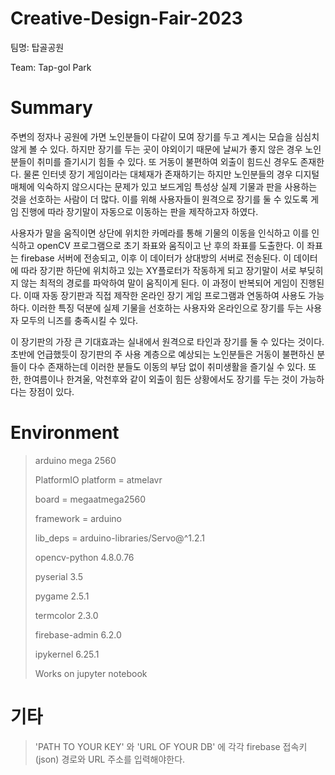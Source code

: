 # Creative-Design-Fair-2023
팀명: 탑골공원

Team: Tap-gol Park

# Summary
주변의 정자나 공원에 가면 노인분들이 다같이 모여 장기를 두고 계시는 모습을 심심치 않게 볼 수 있다. 하지만 장기를 두는 곳이 야외이기 때문에 날씨가 좋지 않은 경우 노인분들이 취미를 즐기시기 힘들 수 있다. 또 거동이 불편하여 외출이 힘드신 경우도 존재한다. 물론 인터넷 장기 게임이라는 대체재가 존재하기는 하지만 노인분들의 경우 디지털 매체에 익숙하지 않으시다는 문제가 있고 보드게임 특성상 실제 기물과 판을 사용하는 것을 선호하는 사람이 더 많다. 이를 위해 사용자들이 원격으로 장기를 둘 수 있도록 게임 진행에 따라 장기말이 자동으로 이동하는 판을 제작하고자 하였다.

사용자가 말을 움직이면 상단에 위치한 카메라를 통해 기물의 이동을 인식하고 이를 인식하고 openCV 프로그램으로 초기 좌표와 움직이고 난 후의 좌표를 도출한다. 이 좌표는 firebase 서버에 전송되고, 이후 이 데이터가 상대방의 서버로 전송된다. 이 데이터에 따라 장기판 하단에 위치하고 있는 XY플로터가 작동하게 되고 장기말이 서로 부딪히지 않는 최적의 경로를 파악하여 말이 움직이게 된다. 이 과정이 반복되어 게임이 진행된다. 이때 자동 장기판과 직접 제작한 온라인 장기 게임 프로그램과 연동하여 사용도 가능하다. 이러한 특징 덕분에 실제 기물을 선호하는 사용자와 온라인으로 장기를 두는 사용자 모두의 니즈를 충족시킬 수 있다. 

이 장기판의 가장 큰 기대효과는 실내에서 원격으로 타인과 장기를 둘 수 있다는 것이다. 초반에 언급했듯이 장기판의 주 사용 계층으로 예상되는 노인분들은 거동이 불편하신 분들이 다수 존재하는데 이러한 분들도 이동의 부담 없이 취미생활을 즐기실 수 있다. 또한, 한여름이나 한겨울, 악천후와 같이 외출이 힘든 상황에서도 장기를 두는 것이 가능하다는 장점이 있다.

# Environment
> arduino mega 2560
>
> PlatformIO
>platform = atmelavr
> 
> board = megaatmega2560
> 
> framework = arduino
> 
> lib_deps = arduino-libraries/Servo@^1.2.1
> 
> 
> opencv-python 4.8.0.76
> 
> pyserial 3.5
> 
> pygame 2.5.1
> 
> termcolor 2.3.0
> 
> firebase-admin 6.2.0
>
> ipykernel 6.25.1
> 
> Works on jupyter notebook

# 기타
> 'PATH TO YOUR KEY' 와 'URL OF YOUR DB' 에 각각 firebase 접속키(json) 경로와 URL 주소를 입력해야한다.
